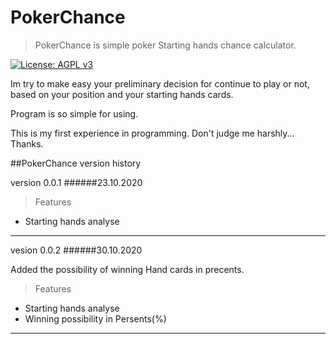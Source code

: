 # PokerChance


>PokerChance is simple poker Starting hands chance calculator.

[![License: AGPL v3](https://img.shields.io/badge/License-AGPL%20v3-blue.svg)](https://www.gnu.org/licenses/agpl-3.0)

Im try to make easy your preliminary decision for continue to play or not, based on your position and your starting hands cards. 

Program is so simple for using. 

This is my first experience in programming. Don't judge me harshly...
Thanks.


##PokerChance version history

version 0.0.1
######23.10.2020

>Features

* Starting hands analyse

---
vesion 0.0.2
######30.10.2020

Added the possibility of winning Hand cards in precents.

>Features

* Starting hands analyse
* Winning possibility in Persents(%)
---

